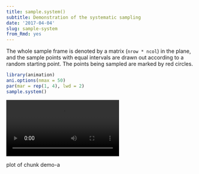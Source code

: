 ```yaml
---
title: sample.system()
subtitle: Demonstration of the systematic sampling
date: '2017-04-04'
slug: sample-system
from_Rmd: yes
---
```


The whole sample frame is denoted by a matrix (`nrow * ncol`) in the
plane, and the sample points with equal intervals are drawn out according to
a random starting point. The points being sampled are marked by red circles.
 

```r
library(animation)
ani.options(nmax = 50)
par(mar = rep(1, 4), lwd = 2)
sample.system()
```

<video controls loop autoplay><source src="https://assets.yihui.org/figures/animation/example/sample-system/demo-a.mp4" /><p>plot of chunk demo-a</p></video>
